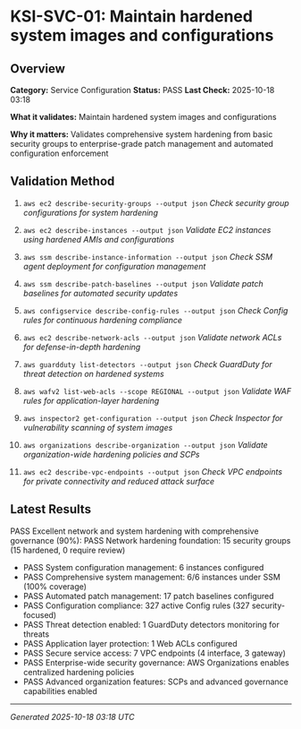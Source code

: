 # KSI-SVC-01: Maintain hardened system images and configurations

## Overview

**Category:** Service Configuration
**Status:** PASS
**Last Check:** 2025-10-18 03:18

**What it validates:** Maintain hardened system images and configurations

**Why it matters:** Validates comprehensive system hardening from basic security groups to enterprise-grade patch management and automated configuration enforcement

## Validation Method

1. `aws ec2 describe-security-groups --output json`
   *Check security group configurations for system hardening*

2. `aws ec2 describe-instances --output json`
   *Validate EC2 instances using hardened AMIs and configurations*

3. `aws ssm describe-instance-information --output json`
   *Check SSM agent deployment for configuration management*

4. `aws ssm describe-patch-baselines --output json`
   *Validate patch baselines for automated security updates*

5. `aws configservice describe-config-rules --output json`
   *Check Config rules for continuous hardening compliance*

6. `aws ec2 describe-network-acls --output json`
   *Validate network ACLs for defense-in-depth hardening*

7. `aws guardduty list-detectors --output json`
   *Check GuardDuty for threat detection on hardened systems*

8. `aws wafv2 list-web-acls --scope REGIONAL --output json`
   *Validate WAF rules for application-layer hardening*

9. `aws inspector2 get-configuration --output json`
   *Check Inspector for vulnerability scanning of system images*

10. `aws organizations describe-organization --output json`
   *Validate organization-wide hardening policies and SCPs*

11. `aws ec2 describe-vpc-endpoints --output json`
   *Check VPC endpoints for private connectivity and reduced attack surface*

## Latest Results

PASS Excellent network and system hardening with comprehensive governance (90%): PASS Network hardening foundation: 15 security groups (15 hardened, 0 require review)
- PASS System configuration management: 6 instances configured
- PASS Comprehensive system management: 6/6 instances under SSM (100% coverage)
- PASS Automated patch management: 17 patch baselines configured
- PASS Configuration compliance: 327 active Config rules (327 security-focused)
- PASS Threat detection enabled: 1 GuardDuty detectors monitoring for threats
- PASS Application layer protection: 1 Web ACLs configured
- PASS Secure service access: 7 VPC endpoints (4 interface, 3 gateway)
- PASS Enterprise-wide security governance: AWS Organizations enables centralized hardening policies
- PASS Advanced organization features: SCPs and advanced governance capabilities enabled

---
*Generated 2025-10-18 03:18 UTC*